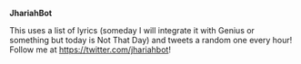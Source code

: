 **JhariahBot**

This uses a list of lyrics (someday I will integrate it with Genius 
or something but today is Not That Day) and tweets a random one every 
hour!
Follow me at https://twitter.com/jhariahbot!
